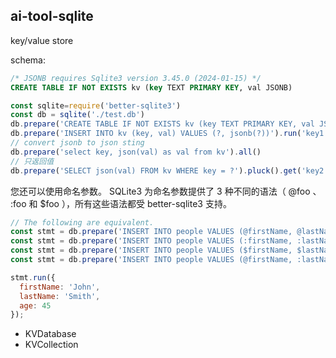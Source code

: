 ## ai-tool-sqlite

key/value store

schema:

```sql
/* JSONB requires Sqlite3 version 3.45.0 (2024-01-15) */
CREATE TABLE IF NOT EXISTS kv (key TEXT PRIMARY KEY, val JSONB)
```

```js
const sqlite=require('better-sqlite3')
const db = sqlite('./test.db')
db.prepare('CREATE TABLE IF NOT EXISTS kv (key TEXT PRIMARY KEY, val JSONB)').run()
db.prepare('INSERT INTO kv (key, val) VALUES (?, jsonb(?))').run('key1', JSON.stringify(['a', 'b']))
// convert jsonb to json sting
db.prepare('select key, json(val) as val from kv').all()
// 只返回值
db.prepare('SELECT json(val) FROM kv WHERE key = ?').pluck().get('key2');
```

您还可以使用命名参数。 SQLite3 为命名参数提供了 3 种不同的语法（ @foo 、 :foo 和 $foo ），所有这些语法都受 better-sqlite3 支持。

```js
// The following are equivalent.
const stmt = db.prepare('INSERT INTO people VALUES (@firstName, @lastName, @age)');
const stmt = db.prepare('INSERT INTO people VALUES (:firstName, :lastName, :age)');
const stmt = db.prepare('INSERT INTO people VALUES ($firstName, $lastName, $age)');
const stmt = db.prepare('INSERT INTO people VALUES (@firstName, :lastName, $age)');

stmt.run({
  firstName: 'John',
  lastName: 'Smith',
  age: 45
});
```

* KVDatabase
* KVCollection